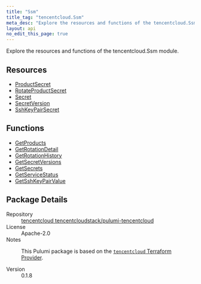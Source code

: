 ```yaml
---
title: "Ssm"
title_tag: "tencentcloud.Ssm"
meta_desc: "Explore the resources and functions of the tencentcloud.Ssm module."
layout: api
no_edit_this_page: true
---
```


<!-- WARNING: this file was generated by Pulumi Docs Generator. -->
<!-- Do not edit by hand unless you're certain you know what you are doing! -->

Explore the resources and functions of the tencentcloud.Ssm module.

<h2 id="resources">Resources</h2>
<ul class="api">
    <li><a href="productsecret/" title="ProductSecret"><span class="api-symbol api-symbol--resource"></span>ProductSecret</a></li>
    <li><a href="rotateproductsecret/" title="RotateProductSecret"><span class="api-symbol api-symbol--resource"></span>RotateProductSecret</a></li>
    <li><a href="secret/" title="Secret"><span class="api-symbol api-symbol--resource"></span>Secret</a></li>
    <li><a href="secretversion/" title="SecretVersion"><span class="api-symbol api-symbol--resource"></span>SecretVersion</a></li>
    <li><a href="sshkeypairsecret/" title="SshKeyPairSecret"><span class="api-symbol api-symbol--resource"></span>SshKeyPairSecret</a></li>
</ul>

<h2 id="functions">Functions</h2>
<ul class="api">
    <li><a href="getproducts/" title="GetProducts"><span class="api-symbol api-symbol--function"></span>GetProducts</a></li>
    <li><a href="getrotationdetail/" title="GetRotationDetail"><span class="api-symbol api-symbol--function"></span>GetRotationDetail</a></li>
    <li><a href="getrotationhistory/" title="GetRotationHistory"><span class="api-symbol api-symbol--function"></span>GetRotationHistory</a></li>
    <li><a href="getsecretversions/" title="GetSecretVersions"><span class="api-symbol api-symbol--function"></span>GetSecretVersions</a></li>
    <li><a href="getsecrets/" title="GetSecrets"><span class="api-symbol api-symbol--function"></span>GetSecrets</a></li>
    <li><a href="getservicestatus/" title="GetServiceStatus"><span class="api-symbol api-symbol--function"></span>GetServiceStatus</a></li>
    <li><a href="getsshkeypairvalue/" title="GetSshKeyPairValue"><span class="api-symbol api-symbol--function"></span>GetSshKeyPairValue</a></li>
</ul>

<h2 id="package-details">Package Details</h2>
<dl class="package-details">
	<dt>Repository</dt>
	<dd><a href="https://github.com/tencentcloudstack/pulumi-tencentcloud">tencentcloud tencentcloudstack/pulumi-tencentcloud</a></dd>
	<dt>License</dt>
	<dd>Apache-2.0</dd>
	<dt>Notes</dt>
	<dd><p>This Pulumi package is based on the <a href="https://github.com/tencentcloudstack/terraform-provider-tencentcloud"><code>tencentcloud</code> Terraform Provider</a>.</p>
</dd>
	<dt>Version</dt>
	<dd>0.1.8</dd>
</dl>

